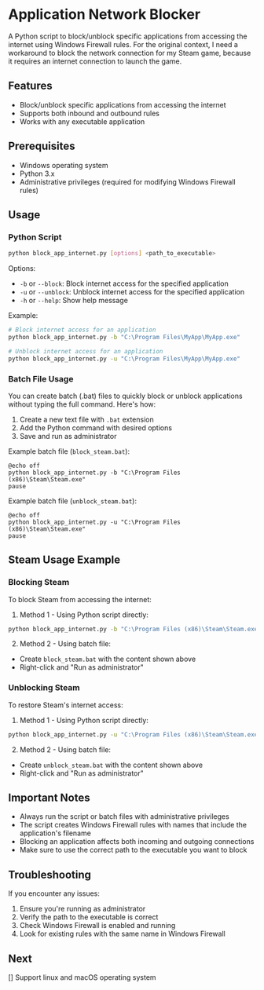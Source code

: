 # Application Network Blocker

A Python script to block/unblock specific applications from accessing the internet using Windows Firewall rules.
For the original context, I need a workaround to block the network connection for my Steam game, because it requires an internet connection to launch the game.

## Features

- Block/unblock specific applications from accessing the internet
- Supports both inbound and outbound rules
- Works with any executable application

## Prerequisites

- Windows operating system
- Python 3.x
- Administrative privileges (required for modifying Windows Firewall rules)

## Usage

### Python Script

```bash
python block_app_internet.py [options] <path_to_executable>
```

Options:
- `-b` or `--block`: Block internet access for the specified application
- `-u` or `--unblock`: Unblock internet access for the specified application
- `-h` or `--help`: Show help message

Example:
```bash
# Block internet access for an application
python block_app_internet.py -b "C:\Program Files\MyApp\MyApp.exe"

# Unblock internet access for an application
python block_app_internet.py -u "C:\Program Files\MyApp\MyApp.exe"
```

### Batch File Usage

You can create batch (.bat) files to quickly block or unblock applications without typing the full command. Here's how:

1. Create a new text file with `.bat` extension
2. Add the Python command with desired options
3. Save and run as administrator

Example batch file (`block_steam.bat`):
```batch
@echo off
python block_app_internet.py -b "C:\Program Files (x86)\Steam\Steam.exe"
pause
```

Example batch file (`unblock_steam.bat`):
```batch
@echo off
python block_app_internet.py -u "C:\Program Files (x86)\Steam\Steam.exe"
pause
```

## Steam Usage Example

### Blocking Steam
To block Steam from accessing the internet:

1. Method 1 - Using Python script directly:
```bash
python block_app_internet.py -b "C:\Program Files (x86)\Steam\Steam.exe"
```

2. Method 2 - Using batch file:
- Create `block_steam.bat` with the content shown above
- Right-click and "Run as administrator"

### Unblocking Steam
To restore Steam's internet access:

1. Method 1 - Using Python script directly:
```bash
python block_app_internet.py -u "C:\Program Files (x86)\Steam\Steam.exe"
```

2. Method 2 - Using batch file:
- Create `unblock_steam.bat` with the content shown above
- Right-click and "Run as administrator"

## Important Notes

- Always run the script or batch files with administrative privileges
- The script creates Windows Firewall rules with names that include the application's filename
- Blocking an application affects both incoming and outgoing connections
- Make sure to use the correct path to the executable you want to block

## Troubleshooting

If you encounter any issues:
1. Ensure you're running as administrator
2. Verify the path to the executable is correct
3. Check Windows Firewall is enabled and running
4. Look for existing rules with the same name in Windows Firewall

## Next

[] Support linux and macOS operating system
